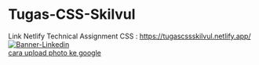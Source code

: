 # Tugas-CSS-Skilvul
Link Netlify Technical Assignment CSS : https://tugascssskilvul.netlify.app/
<a href="https://ibb.co/CsbNTM6"><img src="https://i.ibb.co/Xk7Nv3D/Banner-Linkedin.png" alt="Banner-Linkedin" border="0"></a><br /><a target='_blank' href='https://id.imgbb.com/'>cara upload photo ke google</a><br />
